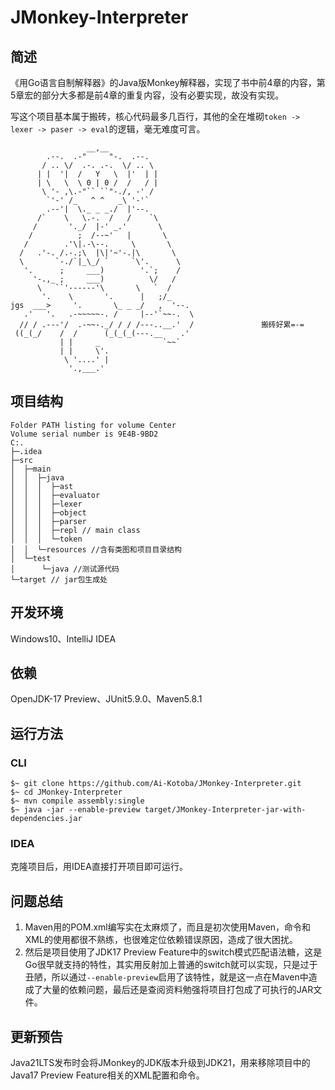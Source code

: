 # JMonkey-Interpreter
## 简述

《用Go语言自制解释器》的Java版Monkey解释器，实现了书中前4章的内容，第5章宏的部分大多都是前4章的重复内容，没有必要实现，故没有实现。

写这个项目基本属于搬砖，核心代码最多几百行，其他的全在堆砌`token -> lexer -> paser -> eval`的逻辑，毫无难度可言。

```
                 __,__
        .--.  .-"     "-.  .--.
       / .. \/  .-. .-.  \/ .. \
      | |  '|  /   Y   \  |'  | |
      | \   \  \ 0 | 0 /  /   / |
       \ '- ,\.-"`` ``"-./, -' /
        `'-' /_   ^ ^   _\ '-'`
        .--'|  \._ _ _./  |'--. 
      /`    \   \.-.  /   /    `\
     /       '._/  |-' _.'       \
    /          ;  /--~'   |       \
   /        .'\|.-\--.     \       \
  /   .'-. /.-.;\  |\|'~'-.|\       \
  \       `-./`|_\_/ `     `\'.      \
   '.      ;     ___)        '.`;    /
     '-.,_ ;     ___)          \/   /
      \   ``'------'\       \   `  /
       '.    \       '.      |   ;/_
jgs  ___>     '.       \_ _ _/   ,  '--.
   .'   '.   .-~~~~~-. /     |--'`~~-.  \
  // / .---'/  .-~~-._/ / / /---..__.'  /				搬砖好累=-=
 ((_(_/    /  /      (_(_(_(---.__    .'
           | |     _              `~~`
           | |     \'.
            \ '....' |
             '.,___.'
```

## 项目结构

```
Folder PATH listing for volume Center
Volume serial number is 9E4B-9BD2
C:.
├─.idea
├─src
│  ├─main
│  │  ├─java
│  │  │  ├─ast
│  │  │  ├─evaluator
│  │  │  ├─lexer
│  │  │  ├─object
│  │  │  ├─parser
│  │  │  ├─repl // main class
│  │  │  └─token
│  │  └─resources //含有类图和项目目录结构
│  └─test
│      └─java //测试源代码
└─target // jar包生成处

```

## 开发环境

Windows10、IntelliJ IDEA

## 依赖

OpenJDK-17 Preview、JUnit5.9.0、Maven5.8.1

## 运行方法

### CLI

```shell
$~ git clone https://github.com/Ai-Kotoba/JMonkey-Interpreter.git
$~ cd JMonkey-Interpreter
$~ mvn compile assembly:single 
$~ java -jar --enable-preview target/JMonkey-Interpreter-jar-with-dependencies.jar
```

### IDEA

克隆项目后，用IDEA直接打开项目即可运行。

## 问题总结

1. Maven用的POM.xml编写实在太麻烦了，而且是初次使用Maven，命令和XML的使用都很不熟练，也很难定位依赖错误原因，造成了很大困扰。
2. 然后是项目使用了JDK17 Preview Feature中的switch模式匹配语法糖，这是Go很早就支持的特性，其实用反射加上普通的switch就可以实现，只是过于丑陋，所以通过`--enable-preview`启用了该特性，就是这一点在Maven中造成了大量的依赖问题，最后还是查阅资料勉强将项目打包成了可执行的JAR文件。

## 更新预告

Java21LTS发布时会将JMonkey的JDK版本升级到JDK21，用来移除项目中的Java17 Preview Feature相关的XML配置和命令。
